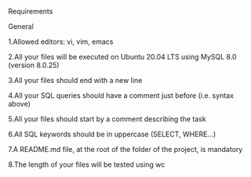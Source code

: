 Requirements


General

1.Allowed editors: vi, vim, emacs

2.All your files will be executed on Ubuntu 20.04 LTS using MySQL 8.0 (version 8.0.25)

3.All your files should end with a new line

4.All your SQL queries should have a comment just before (i.e. syntax above)

5.All your files should start by a comment describing the task

6.All SQL keywords should be in uppercase (SELECT, WHERE…)

7.A README.md file, at the root of the folder of the project, is mandatory

8.The length of your files will be tested using wc
